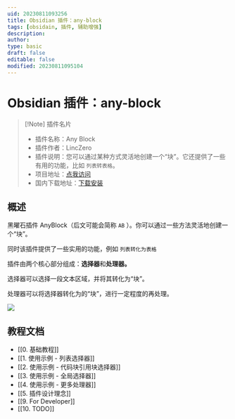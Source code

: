 ```yaml
---
uid: 20230811093256
title: Obsidian 插件：any-block
tags: [obsidain, 插件, 辅助增强]
description: 
author: 
type: basic
draft: false
editable: false
modified: 20230811095104
---
```


# Obsidian 插件：any-block

> [!Note] 插件名片
> - 插件名称：Any Block
> - 插件作者：LincZero
> - 插件说明：您可以通过某种方式灵活地创建一个“块”。它还提供了一些有用的功能，比如 `列表转表格`。
> - 项目地址：[点我访问](https://github.com/LincZero/obsidian-any-block)
> - 国内下载地址：[下载安装](https://pkmer.cn/products/plugin/pluginMarket/?any-block)

## 概述

黑曜石插件 AnyBlock（后文可能会简称 `AB` ）。你可以通过一些方法灵活地创建一个“块”。

同时该插件提供了一些实用的功能，例如 `列表转化为表格`

插件由两个核心部分组成：**选择器**和**处理器。**

选择器可以选择一段文本区域，并将其转化为“块”。

处理器可以将选择器转化为的“块”，进行一定程度的再处理。

![](https://cdn.pkmer.cn/images/202308110925636.png!pkmer)

## 教程文档

- [[0. 基础教程]]
- [[1. 使用示例 - 列表选择器]]
- [[2. 使用示例 - 代码块引用块选择器]]
- [[3. 使用示例 - 全局选择器]]
- [[4. 使用示例 - 更多处理器]]
- [[5. 插件设计理念]]
- [[9. For Developer]]
- [[10. TODO]]